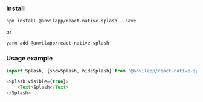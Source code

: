 ### Install
```text
npm install @anvilapp/react-native-splash --save
```
or
```text
yarn add @anvilapp/react-native-splash
```

### Usage example
```js
import Splash, {showSplash, hideSplash} from '@anvilapp/react-native-splash';

<Splash visible={true}>
    <Text>Splash</Text>
</Splash>
```
